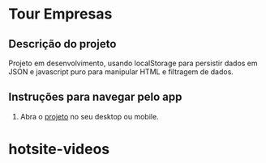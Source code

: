 # Tour Empresas

Descrição do projeto
--------------
Projeto em desenvolvimento, usando localStorage para persistir dados em JSON e javascript puro para manipular HTML e filtragem de dados.



## Instruções para navegar pelo app

1. Abra o [projeto](https://alinealvesvianna.github.io/tour-empresas/) no seu desktop ou mobile.
# hotsite-videos

